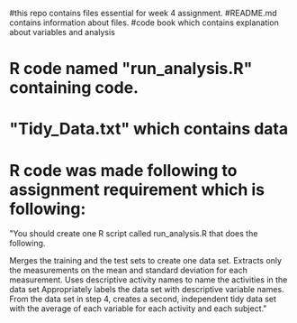 #this repo contains files essential for week 4 assignment. 
#README.md contains information about files.
#code book which contains explanation about variables and analysis 
# R code named "run_analysis.R" containing code.
# "Tidy_Data.txt" which contains data 
# R code was made following to assignment requirement which is following:
  "You should create one R script called run_analysis.R that does the following.

Merges the training and the test sets to create one data set.
Extracts only the measurements on the mean and standard deviation for each measurement.
Uses descriptive activity names to name the activities in the data set
Appropriately labels the data set with descriptive variable names.
From the data set in step 4, creates a second, independent tidy data set with the average of each variable for each activity and each subject."
